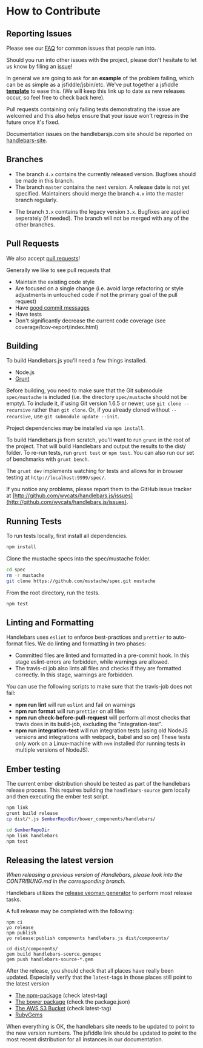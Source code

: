 # How to Contribute

## Reporting Issues

Please see our [FAQ](https://github.com/wycats/handlebars.js/blob/master/FAQ.md) for common issues that people run into.

Should you run into other issues with the project, please don't hesitate to let us know by filing an [issue][issue]! 


In general we are going to ask for an **example** of the problem failing, which can be as simple as a jsfiddle/jsbin/etc. We've put together a jsfiddle **[template][jsfiddle]** to ease this. (We will keep this link up to date as new releases occur, so feel free to check back here).

Pull requests containing only failing tests demonstrating the issue are welcomed and this also helps ensure that your issue won't regress in the future once it's fixed.

Documentation issues on the handlebarsjs.com site should be reported on [handlebars-site](https://github.com/wycats/handlebars-site).

## Branches

- The branch `4.x` contains the currently released version. Bugfixes should be made in this branch.
- The branch `master` contains the next version. A release date is not yet specified. Maintainers
  should merge the branch `4.x` into the master branch regularly.
* The branch `3.x` comtains the legacy version `3.x`. Bugfixes are applied seperately (if needed). The branch will not 
  be merged with any of the other branches.

## Pull Requests

We also accept [pull requests][pull-request]!

Generally we like to see pull requests that

- Maintain the existing code style
- Are focused on a single change (i.e. avoid large refactoring or style adjustments in untouched code if not the primary goal of the pull request)
- Have [good commit messages](http://tbaggery.com/2008/04/19/a-note-about-git-commit-messages.html)
- Have tests
- Don't significantly decrease the current code coverage (see coverage/lcov-report/index.html)

## Building

To build Handlebars.js you'll need a few things installed.

- Node.js
- [Grunt](http://gruntjs.com/getting-started)

Before building, you need to make sure that the Git submodule `spec/mustache` is included (i.e. the directory `spec/mustache` should not be empty). To include it, if using Git version 1.6.5 or newer, use `git clone --recursive` rather than `git clone`. Or, if you already cloned without `--recursive`, use `git submodule update --init`.

Project dependencies may be installed via `npm install`.

To build Handlebars.js from scratch, you'll want to run `grunt`
in the root of the project. That will build Handlebars and output the
results to the dist/ folder. To re-run tests, run `grunt test` or `npm test`.
You can also run our set of benchmarks with `grunt bench`.

The `grunt dev` implements watching for tests and allows for in browser testing at `http://localhost:9999/spec/`.

If you notice any problems, please report them to the GitHub issue tracker at
[http://github.com/wycats/handlebars.js/issues](http://github.com/wycats/handlebars.js/issues).

## Running Tests

To run tests locally, first install all dependencies.

```sh
npm install
```

Clone the mustache specs into the spec/mustache folder.

```sh
cd spec
rm -r mustache
git clone https://github.com/mustache/spec.git mustache
```

From the root directory, run the tests.

```sh
npm test
```

## Linting and Formatting

Handlebars uses `eslint` to enforce best-practices and `prettier` to auto-format files.
We do linting and formatting in two phases:

- Committed files are linted and formatted in a pre-commit hook. In this stage eslint-errors are forbidden,
  while warnings are allowed.
- The travis-ci job also lints all files and checks if they are formatted correctly. In this stage, warnings
  are forbidden.

You can use the following scripts to make sure that the travis-job does not fail:

- **npm run lint** will run `eslint` and fail on warnings
- **npm run format** will run `prettier` on all files
- **npm run check-before-pull-request** will perform all most checks that travis does in its build-job, excluding the "integration-test".
- **npm run integration-test** will run integration tests (using old NodeJS versions and integrations with webpack, babel and so on)
  These tests only work on a Linux-machine with `nvm` installed (for running tests in multiple versions of NodeJS).

## Ember testing

The current ember distribution should be tested as part of the handlebars release process. This requires building the `handlebars-source` gem locally and then executing the ember test script.

```sh
npm link
grunt build release
cp dist/*.js $emberRepoDir/bower_components/handlebars/

cd $emberRepoDir
npm link handlebars
npm test
```

## Releasing the latest version

_When releasing a previous version of Handlebars, please look into the CONTRIBUNG.md in the corresponding branch._

Handlebars utilizes the [release yeoman generator][generator-release] to perform most release tasks.

A full release may be completed with the following:

```
npm ci
yo release
npm publish
yo release:publish components handlebars.js dist/components/

cd dist/components/
gem build handlebars-source.gemspec
gem push handlebars-source-*.gem
```

After the release, you should check that all places have really been updated. Especially verify that the `latest`-tags
in those places still point to the latest version

- [The npm-package](https://www.npmjs.com/package/handlebars) (check latest-tag)
- [The bower package](https://github.com/components/handlebars.js) (check the package.json)
- [The AWS S3 Bucket](https://s3.amazonaws.com/builds.handlebarsjs.com) (check latest-tag)
- [RubyGems](https://rubygems.org/gems/handlebars-source)

When everything is OK, the handlebars site needs to be updated to point to the new version numbers. The jsfiddle link should be updated to point to the most recent distribution for all instances in our documentation.

[generator-release]: https://github.com/walmartlabs/generator-release
[pull-request]: https://github.com/wycats/handlebars.js/pull/new/master
[issue]: https://github.com/wycats/handlebars.js/issues/new
[jsfiddle]: https://jsfiddle.net/4nbwjaqz/4/
